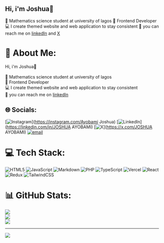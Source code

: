 ## Hi, i'm Joshua👋

🧠 Mathematics science student at university of lagos
🎯 Frontend Developer
💻 I create themed website and web application to stay consistent
🔗 you can reach me on [linkedIn](https://www.linkedin.com/in/joshua-ayobami-203066275?utm_source=share&utm_campaign=share_via&utm_content=profile&utm_medium=ios_app) and [X](https://x.com/your_fav_tecbro?s=21)

# 💫 About Me:
Hi, i'm Joshua👋<br><br>🧠 Mathematics science student at university of lagos<br>🎯 Frontend Developer<br>💻 I create themed website and web application to stay consistent<br>🔗 you can reach me on [linkedIn]()


## 🌐 Socials:
[![Instagram](https://img.shields.io/badge/Instagram-%23E4405F.svg?logo=Instagram&logoColor=white)](https://instagram.com/Ayobami Joshua) [![LinkedIn](https://img.shields.io/badge/LinkedIn-%230077B5.svg?logo=linkedin&logoColor=white)](https://linkedin.com/in/JOSHUA AYOBAMI) [![X](https://img.shields.io/badge/X-black.svg?logo=X&logoColor=white)](https://x.com/JOSHUA AYOBAMI) [![email](https://img.shields.io/badge/Email-D14836?logo=gmail&logoColor=white)](mailto:ayobamij89@gmail.com) 

# 💻 Tech Stack:
![HTML5](https://img.shields.io/badge/html5-%23E34F26.svg?style=for-the-badge&logo=html5&logoColor=white) ![JavaScript](https://img.shields.io/badge/javascript-%23323330.svg?style=for-the-badge&logo=javascript&logoColor=%23F7DF1E) ![Markdown](https://img.shields.io/badge/markdown-%23000000.svg?style=for-the-badge&logo=markdown&logoColor=white) ![PHP](https://img.shields.io/badge/php-%23777BB4.svg?style=for-the-badge&logo=php&logoColor=white) ![TypeScript](https://img.shields.io/badge/typescript-%23007ACC.svg?style=for-the-badge&logo=typescript&logoColor=white) ![Vercel](https://img.shields.io/badge/vercel-%23000000.svg?style=for-the-badge&logo=vercel&logoColor=white) ![React](https://img.shields.io/badge/react-%2320232a.svg?style=for-the-badge&logo=react&logoColor=%2361DAFB) ![Redux](https://img.shields.io/badge/redux-%23593d88.svg?style=for-the-badge&logo=redux&logoColor=white) ![TailwindCSS](https://img.shields.io/badge/tailwindcss-%2338B2AC.svg?style=for-the-badge&logo=tailwind-css&logoColor=white)
# 📊 GitHub Stats:
![](https://github-readme-stats.vercel.app/api?username=AYOBAMI-JOSHUA&theme=react&hide_border=false&include_all_commits=false&count_private=false)<br/>
![](https://nirzak-streak-stats.vercel.app/?user=AYOBAMI-JOSHUA&theme=react&hide_border=false)<br/>
![](https://github-readme-stats.vercel.app/api/top-langs/?username=AYOBAMI-JOSHUA&theme=react&hide_border=false&include_all_commits=false&count_private=false&layout=compact)

---
[![](https://visitcount.itsvg.in/api?id=AYOBAMI-JOSHUA&icon=2&color=1)](https://visitcount.itsvg.in)

<!-- Proudly created with GPRM ( https://gprm.itsvg.in ) -->
